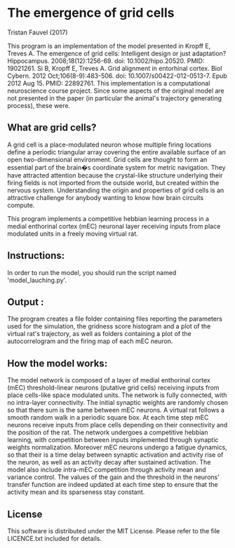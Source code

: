 # The emergence of grid cells
Tristan Fauvel (2017)

This program is an implementation of the model presented in Kropff E, Treves A. The emergence of grid cells: Intelligent design or just adaptation? Hippocampus. 2008;18(12):1256-69. doi: 10.1002/hipo.20520. PMID: 19021261.
Si B, Kropff E, Treves A. Grid alignment in entorhinal cortex. Biol Cybern. 2012 Oct;106(8-9):483-506. doi: 10.1007/s00422-012-0513-7. Epub 2012 Aug 15. PMID: 22892761.
This implementation is a computational neuroscience course project. Since some aspects of the original model are not presented in the paper (in particular the animal's trajectory generating process), these were.

## What are grid cells?
A grid cell is a place-modulated neuron whose multiple firing locations define a periodic triangular array covering the entire available surface of an open two-dimensional environment. 
Grid cells are thought to form an essential part of the brain�s coordinate system for metric navigation. 
They have attracted attention because the crystal-like structure underlying their firing fields is not imported from the outside world, but created within the nervous system. Understanding the origin and properties of grid cells is an attractive challenge for anybody wanting to know how brain circuits compute. 

This program implements a competitive hebbian learning process in a medial enthorinal cortex (mEC) neuronal layer receiving inputs from place modulated units in a freely moving virtual rat. 

## Instructions: 

In order to run the model, you should run the script named 'model_lauching.py'.


## Output :

The program creates a file folder containing files reporting the parameters used for the simulation, the gridness score histogram and a plot of the virtual rat's trajectory, as well as folders containing a plot of the autocorrelogram and the firing map of each mEC neuron.


## How the model works:

The model network is composed of a layer of medial enthorinal cortex (mEC) threshold-linear neurons (putative grid cells) receiving inputs from place cells-like space modulated units.
The network is fully connected, with no intra-layer connectivity. The initial synaptic weights are randomly chosen so that there sum is the same between mEC neurons.
A virtual rat follows a smooth random walk in a periodic square box. At each time step mEC neurons receive inputs from place cells depending on their connectivity and the position of the rat.
The network undergoes a competitive hebbian learning, with competition between inputs implemented through synaptic weights normalization. Moreover mEC neurons undergo a fatigue dynamics, so that their
is a time delay between synaptic activation and activity rise of the neuron, as well as an activity decay after sustained activation.
The model also include intra-mEC competition through activity mean and variance control. The values of the gain and the threshold in the neurons' transfer function are indeed updated at each time step to ensure 
that the activity mean and its sparseness stay constant.


## License
This software is distributed under the MIT License. Please refer to the file LICENCE.txt included for details.
